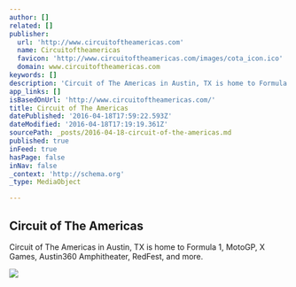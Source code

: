 ```yaml
---
author: []
related: []
publisher:
  url: 'http://www.circuitoftheamericas.com'
  name: Circuitoftheamericas
  favicon: 'http://www.circuitoftheamericas.com/images/cota_icon.ico'
  domain: www.circuitoftheamericas.com
keywords: []
description: 'Circuit of The Americas in Austin, TX is home to Formula 1, MotoGP, X Games, Austin360 Amphitheater, RedFest, and more.'
app_links: []
isBasedOnUrl: 'http://www.circuitoftheamericas.com/'
title: Circuit of The Americas
datePublished: '2016-04-18T17:59:22.593Z'
dateModified: '2016-04-18T17:19:19.361Z'
sourcePath: _posts/2016-04-18-circuit-of-the-americas.md
published: true
inFeed: true
hasPage: false
inNav: false
_context: 'http://schema.org'
_type: MediaObject

---
```

<article style=""><h1>Circuit of The Americas</h1><p>Circuit of The Americas in Austin, TX is home to Formula 1, MotoGP, X Games, Austin360 Amphitheater, RedFest, and more.</p><img src="http://ea80e97cace747c2c244-5483548c70a81fe49af7816b21fff1c8.r64.cf1.rackcdn.com/_slideshowFeatured/164216/RS359113_20150606_BMX-Big-Air-Final_EP_1033_160401_142227.jpg" /></article>